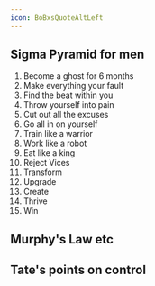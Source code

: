 ```yaml
---
icon: BoBxsQuoteAltLeft
---
```

## Sigma Pyramid for men
1.  Become a ghost for 6 months
2. Make everything your fault
3. Find the beat within you  
4. Throw yourself into pain
5. Cut out all the excuses
6. Go all in on yourself 
7. Train like a warrior
8. Work like a robot
9. Eat like a king  
10. Reject Vices
11. Transform
12. Upgrade
13. Create 
14. Thrive
15. Win

## Murphy's Law etc

## Tate's points on control